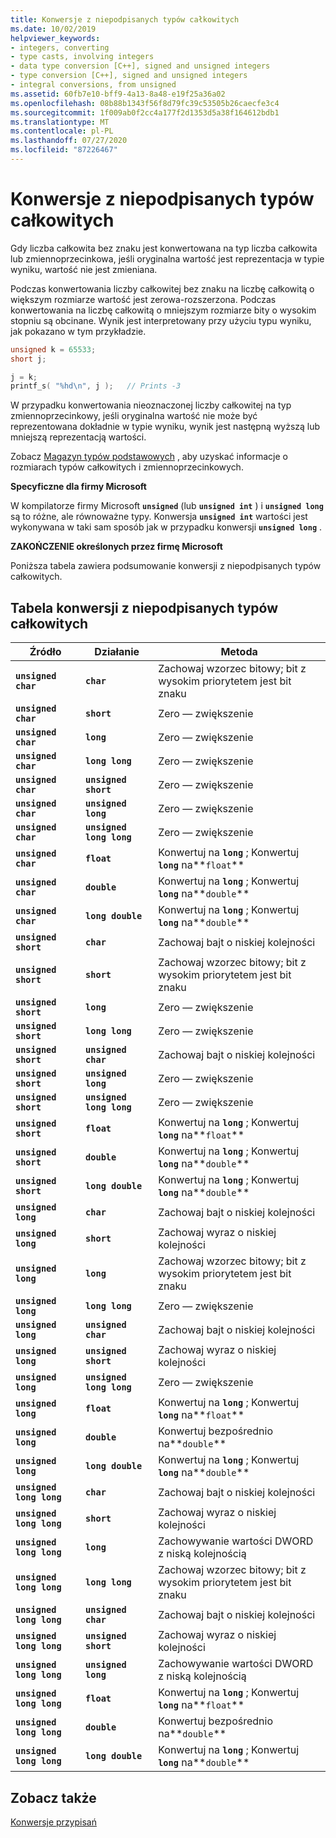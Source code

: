 ```yaml
---
title: Konwersje z niepodpisanych typów całkowitych
ms.date: 10/02/2019
helpviewer_keywords:
- integers, converting
- type casts, involving integers
- data type conversion [C++], signed and unsigned integers
- type conversion [C++], signed and unsigned integers
- integral conversions, from unsigned
ms.assetid: 60fb7e10-bff9-4a13-8a48-e19f25a36a02
ms.openlocfilehash: 08b88b1343f56f8d79fc39c53505b26caecfe3c4
ms.sourcegitcommit: 1f009ab0f2cc4a177f2d1353d5a38f164612bdb1
ms.translationtype: MT
ms.contentlocale: pl-PL
ms.lasthandoff: 07/27/2020
ms.locfileid: "87226467"
---
```

# <a name="conversions-from-unsigned-integral-types"></a>Konwersje z niepodpisanych typów całkowitych

Gdy liczba całkowita bez znaku jest konwertowana na typ liczba całkowita lub zmiennoprzecinkowa, jeśli oryginalna wartość jest reprezentacja w typie wyniku, wartość nie jest zmieniana.

Podczas konwertowania liczby całkowitej bez znaku na liczbę całkowitą o większym rozmiarze wartość jest zerowa-rozszerzona. Podczas konwertowania na liczbę całkowitą o mniejszym rozmiarze bity o wysokim stopniu są obcinane. Wynik jest interpretowany przy użyciu typu wyniku, jak pokazano w tym przykładzie.

```C
unsigned k = 65533;
short j;

j = k;
printf_s( "%hd\n", j );   // Prints -3
```

W przypadku konwertowania nieoznaczonej liczby całkowitej na typ zmiennoprzecinkowy, jeśli oryginalna wartość nie może być reprezentowana dokładnie w typie wyniku, wynik jest następną wyższą lub mniejszą reprezentacją wartości.

Zobacz [Magazyn typów podstawowych](../c-language/storage-of-basic-types.md) , aby uzyskać informacje o rozmiarach typów całkowitych i zmiennoprzecinkowych.

**Specyficzne dla firmy Microsoft**

W kompilatorze firmy Microsoft **`unsigned`** (lub **`unsigned int`** ) i **`unsigned long`** są to różne, ale równoważne typy. Konwersja **`unsigned int`** wartości jest wykonywana w taki sam sposób jak w przypadku konwersji **`unsigned long`** .

**ZAKOŃCZENIE określonych przez firmę Microsoft**

Poniższa tabela zawiera podsumowanie konwersji z niepodpisanych typów całkowitych.

## <a name="table-of-conversions-from-unsigned-integral-types"></a>Tabela konwersji z niepodpisanych typów całkowitych

|Źródło|Działanie|Metoda|
|----------|--------|------------|
|**`unsigned char`**|**`char`**|Zachowaj wzorzec bitowy; bit z wysokim priorytetem jest bit znaku|
|**`unsigned char`**|**`short`**|Zero — zwiększenie|
|**`unsigned char`**|**`long`**|Zero — zwiększenie|
|**`unsigned char`**|**`long long`**|Zero — zwiększenie|
|**`unsigned char`**|**`unsigned short`**|Zero — zwiększenie|
|**`unsigned char`**|**`unsigned long`**|Zero — zwiększenie|
|**`unsigned char`**|**`unsigned long long`**|Zero — zwiększenie|
|**`unsigned char`**|**`float`**|Konwertuj na **`long`** ; Konwertuj **`long`** na**`float`**|
|**`unsigned char`**|**`double`**|Konwertuj na **`long`** ; Konwertuj **`long`** na**`double`**|
|**`unsigned char`**|**`long double`**|Konwertuj na **`long`** ; Konwertuj **`long`** na**`double`**|
|**`unsigned short`**|**`char`**|Zachowaj bajt o niskiej kolejności|
|**`unsigned short`**|**`short`**|Zachowaj wzorzec bitowy; bit z wysokim priorytetem jest bit znaku|
|**`unsigned short`**|**`long`**|Zero — zwiększenie|
|**`unsigned short`**|**`long long`**|Zero — zwiększenie|
|**`unsigned short`**|**`unsigned char`**|Zachowaj bajt o niskiej kolejności|
|**`unsigned short`**|**`unsigned long`**|Zero — zwiększenie|
|**`unsigned short`**|**`unsigned long long`**|Zero — zwiększenie|
|**`unsigned short`**|**`float`**|Konwertuj na **`long`** ; Konwertuj **`long`** na**`float`**|
|**`unsigned short`**|**`double`**|Konwertuj na **`long`** ; Konwertuj **`long`** na**`double`**|
|**`unsigned short`**|**`long double`**|Konwertuj na **`long`** ; Konwertuj **`long`** na**`double`**|
|**`unsigned long`**|**`char`**|Zachowaj bajt o niskiej kolejności|
|**`unsigned long`**|**`short`**|Zachowaj wyraz o niskiej kolejności|
|**`unsigned long`**|**`long`**|Zachowaj wzorzec bitowy; bit z wysokim priorytetem jest bit znaku|
|**`unsigned long`**|**`long long`**|Zero — zwiększenie|
|**`unsigned long`**|**`unsigned char`**|Zachowaj bajt o niskiej kolejności|
|**`unsigned long`**|**`unsigned short`**|Zachowaj wyraz o niskiej kolejności|
|**`unsigned long`**|**`unsigned long long`**|Zero — zwiększenie|
|**`unsigned long`**|**`float`**|Konwertuj na **`long`** ; Konwertuj **`long`** na**`float`**|
|**`unsigned long`**|**`double`**|Konwertuj bezpośrednio na**`double`**|
|**`unsigned long`**|**`long double`**|Konwertuj na **`long`** ; Konwertuj **`long`** na**`double`**|
|**`unsigned long long`**|**`char`**|Zachowaj bajt o niskiej kolejności|
|**`unsigned long long`**|**`short`**|Zachowaj wyraz o niskiej kolejności|
|**`unsigned long long`**|**`long`**|Zachowywanie wartości DWORD z niską kolejnością|
|**`unsigned long long`**|**`long long`**|Zachowaj wzorzec bitowy; bit z wysokim priorytetem jest bit znaku|
|**`unsigned long long`**|**`unsigned char`**|Zachowaj bajt o niskiej kolejności|
|**`unsigned long long`**|**`unsigned short`**|Zachowaj wyraz o niskiej kolejności|
|**`unsigned long long`**|**`unsigned long`**|Zachowywanie wartości DWORD z niską kolejnością|
|**`unsigned long long`**|**`float`**|Konwertuj na **`long`** ; Konwertuj **`long`** na**`float`**|
|**`unsigned long long`**|**`double`**|Konwertuj bezpośrednio na**`double`**|
|**`unsigned long long`**|**`long double`**|Konwertuj na **`long`** ; Konwertuj **`long`** na**`double`**|

## <a name="see-also"></a>Zobacz także

[Konwersje przypisań](../c-language/assignment-conversions.md)

